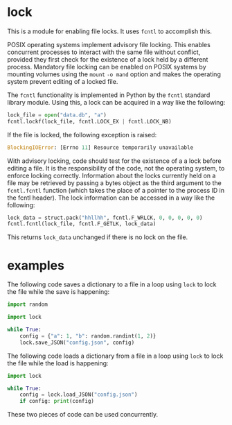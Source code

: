 # lock

This is a module for enabling file locks. It uses `fcntl` to accomplish this.

POSIX operating systems implement advisory file locking. This enables concurrent processes to interact with the same file without conflict, provided they first check for the existence of a lock held by a different process. Mandatory file locking can be enabled on POSIX systems by mounting volumes using the `mount` `-o mand` option and makes the operating system prevent editing of a locked file.

The `fcntl` functionality is implemented in Python by the `fcntl` standard library module. Using this, a lock can be acquired in a way like the following:

```Python
lock_file = open("data.db", "a")
fcntl.lockf(lock_file, fcntl.LOCK_EX | fcntl.LOCK_NB)
```

If the file is locked, the following exception is raised:

```Python
BlockingIOError: [Errno 11] Resource temporarily unavailable
```

With advisory locking, code should test for the existence of a a lock before editing a file. It is the responsibility of the code, not the operating system, to enforce locking correctly. Information about the locks currently held on a file may be retrieved by passing a bytes object as the third argument to the `fcntl.fcntl` function (which takes the place of a pointer to the process ID in the fcntl header). The lock information can be accessed in a way like the following:

```Python
lock_data = struct.pack("hhllhh", fcntl.F_WRLCK, 0, 0, 0, 0, 0)
fcntl.fcntl(lock_file, fcntl.F_GETLK, lock_data)
```

This returns `lock_data` unchanged if there is no lock on the file.

# examples

The following code saves a dictionary to a file in a loop using `lock` to lock the file while the save is happening:

```Python
import random

import lock

while True:
    config = {"a": 1, "b": random.randint(1, 2)}
    lock.save_JSON("config.json", config)
```

The following code loads a dictionary from a file in a loop using `lock` to lock the file while the load is happening:

```Python
import lock

while True:
    config = lock.load_JSON("config.json")
    if config: print(config)
```

These two pieces of code can be used concurrently.
